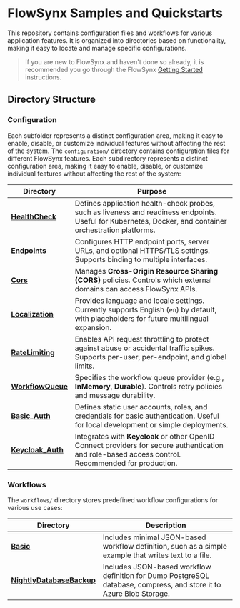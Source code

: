 # FlowSynx Samples and Quickstarts 
This repository contains configuration files and workflows for various application features. It is organized into directories based on functionality, making it easy to locate and manage specific configurations.

> If you are new to FlowSynx and haven't done so already, it is recommended you go through the FlowSynx [Getting Started](https://flowsynx.io/docs/getting-started) instructions.

## Directory Structure

### Configuration
Each subfolder represents a distinct configuration area, making it easy to enable, disable, or customize individual features without affecting the rest of the system. The `configuration/` directory contains configuration files for different FlowSynx features. Each subdirectory represents a distinct configuration area, making it easy to enable, disable, or customize individual features without affecting the rest of the system:

| Directory                                              | Purpose                                                                                                                                                  |
| --------------------------------------------------- | -------------------------------------------------------------------------------------------------------------------------------------------------------- |
| [**HealthCheck**](/configuration/health-check/)     | Defines application health-check probes, such as liveness and readiness endpoints. Useful for Kubernetes, Docker, and container orchestration platforms. |
| [**Endpoints**](/configuration/endpoints/)          | Configures HTTP endpoint ports, server URLs, and optional HTTPS/TLS settings. Supports binding to multiple interfaces.                                   |
| [**Cors**](/configuration/cors/)                    | Manages **Cross-Origin Resource Sharing (CORS)** policies. Controls which external domains can access FlowSynx APIs.                                     |
| [**Localization**](/configuration/localization/)    | Provides language and locale settings. Currently supports English (`en`) by default, with placeholders for future multilingual expansion.                |
| [**RateLimiting**](/configuration/rate-limiting/)   | Enables API request throttling to protect against abuse or accidental traffic spikes. Supports per-user, per-endpoint, and global limits.                |
| [**WorkflowQueue**](/configuration/workflow-queue/) | Specifies the workflow queue provider (e.g., **InMemory**, **Durable**). Controls retry policies and message durability.         |
| [**Basic\_Auth**](/configuration/basic-auth/)       | Defines static user accounts, roles, and credentials for basic authentication. Useful for local development or simple deployments.                       |
| [**Keycloak\_Auth**](/configuration/keycloak_auth/) | Integrates with **Keycloak** or other OpenID Connect providers for secure authentication and role-based access control. Recommended for production.      |

### Workflows
The `workflows/` directory stores predefined workflow configurations for various use cases:

| Directory   | Description                     |
|-------------|---------------------------------|
| [**Basic**](/workflows/basic/)  | Includes minimal JSON-based workflow definition, such as a simple example that writes text to a file. |
| [**NightlyDatabaseBackup**](/workflows/nightly-database-backup/)  | Includes JSON-based workflow definition for Dump PostgreSQL database, compress, and store it to Azure Blob Storage. |